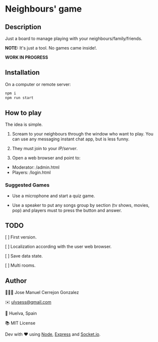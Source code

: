 # Neighbours' game

## Description

Just a board to manage playing with your neighbours/family/friends.

**NOTE:** It's just a tool. No games came inside!.

**WORK IN PROGRESS**

## Installation

On a computer or remote server:

```bash
npm i
npm run start
```

## How to play

The idea is simple.

1. Scream to your neighbours through the window who want to play. You can use any messaging instant chat app, but is less funny.

2. They must join to your *IP/server*.

3. Open a web browser and point to:

- Moderator: /admin.html
- Players: /login.html

### Suggested Games

* Use a microphone and start a quiz game.

* Use a speaker to put any songs group by section (tv shows, movies, pop) and players must to press the button and answer.

## TODO

[ ] First version.

[ ] Localization according with the user web browser.

[ ] Save data state.

[ ] Multi rooms.

## Author

👨🏻‍💻 Jose Manuel Cerrejon Gonzalez

✉️ ulysess@gmail.com

📍 Huelva, Spain

📚 MIT License

Dev with ♥️ using [Node](https://nodejs.org/), [Express](https://expressjs.com/) and [Socket.io](https://socket.io/).